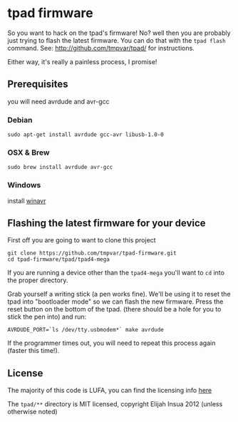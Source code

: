 
# tpad firmware

So you want to hack on the tpad's firmware! No? well then you are probably just trying to flash the latest firmware.  You can do that with the `tpad flash` command. See: http://github.com/tmpvar/tpad/ for instructions.

Either way, it's really a painless process, I promise!

## Prerequisites

you will need avrdude and avr-gcc

### Debian

    sudo apt-get install avrdude gcc-avr libusb-1.0-0

### OSX & Brew

    sudo brew install avrdude avr-gcc

### Windows

install [winavr](http://winavr.sourceforge.net/index.html)

## Flashing the latest firmware for your device

First off you are going to want to clone this project

    git clone https://github.com/tmpvar/tpad-firmware.git
    cd tpad-firmware/tpad/tpad4-mega

If you are running a device other than the `tpad4-mega` you'll want to `cd` into the proper directory.

Grab yourself a writing stick (a pen works fine). We'll be using it to reset the tpad into "bootloader mode" so we can flash the new firmware. Press the reset button on the bottom of the tpad.  (there should be a hole for you to stick the pen into) and run:

    AVRDUDE_PORT=`ls /dev/tty.usbmodem*` make avrdude

If the programmer times out, you will need to repeat this process again (faster this time!).

## License

The majority of this code is LUFA, you can find the licensing info [here](https://github.com/tmpvar/tpad-firmware/blob/master/LUFA/License.txt)

The `tpad/**` directory is MIT licensed, copyright Elijah Insua 2012 (unless otherwise noted)
